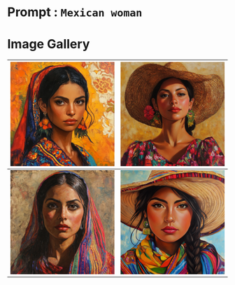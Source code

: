# Prompt : `Mexican woman`

# Image Gallery

| ![Image 1](Mexican_woman__1.png) | ![Image 2](Mexican_woman__2.png) |
| -------------------------------- | -------------------------------- |
| ![Image 3](Mexican_woman__3.png) | ![Image 4](Mexican_woman__4.png) |
